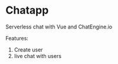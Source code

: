 # Chatapp
 
Serverless chat with Vue and ChatEngine.io

Features:
 1. Create user
 2. live chat with users
